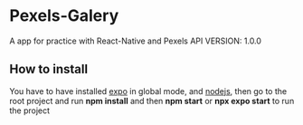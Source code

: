 # Pexels-Galery
A app for practice with React-Native and Pexels API VERSION: 1.0.0

## How to install

You have to have installed [expo](https://docs.expo.dev/get-started/installation/ "HOW TO INSTALL EXPO") 
in global mode, and [nodejs](https://nodejs.org/es/ "nodejs"), then go to the root project and run 
**npm install** and then **npm start** or **npx expo start** to run the project

